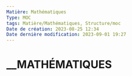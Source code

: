 ```yaml
---
Matière: Mathématiques
Type: MOC
tags: Matière/Mathématiques, Structure/moc
Date de création: 2023-08-25 12:34
Date dernière modification: 2023-09-01 19:27
---
```

# __MATHÉMATIQUES